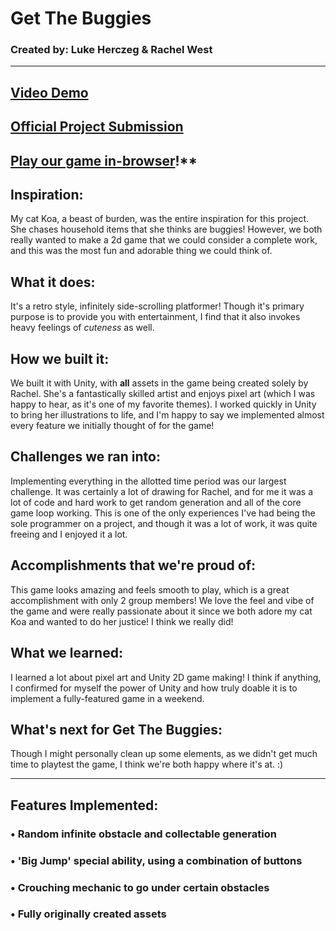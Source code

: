 # Get The Buggies

### Created by: Luke Herczeg & Rachel West
_______________________________________________________________________________________________________________________________________

## [Video Demo](https://www.youtube.com/watch?v=sJOKg8VoT5E "Demo")
## [Official Project Submission](https://www.youtube.com/watch?v=sJOKg8VoT5E "Demo")
## [Play our game in-browser](https://lukeherczeg.itch.io/get-the-buggies)!**

## Inspiration:
My cat Koa, a beast of burden, was the entire inspiration for this project. She chases household items that she thinks are buggies! However, we both really wanted to make a 2d game that we could consider a complete work, and this was the most fun and adorable thing we could think of.
## What it does:
It's a retro style, infinitely side-scrolling platformer! Though it's primary purpose is to provide you with entertainment, I find that it also invokes heavy feelings of *cuteness* as well. 
## How we built it:
We built it with Unity, with **all** assets in the game being created solely by Rachel. She's a fantastically skilled artist and enjoys pixel art (which I was happy to hear, as it's one of my favorite themes). I worked quickly in Unity to bring her illustrations to life, and I'm happy to say we implemented almost every feature we initially thought of for the game!
## Challenges we ran into:
Implementing everything in the allotted time period was our largest challenge. It was certainly a lot of drawing for Rachel, and for me it was a lot of code and hard work to get random generation and all of the core game loop working. This is one of the only experiences I've had being the sole programmer on a project, and though it was a lot of work, it was quite freeing and I enjoyed it a lot.
## Accomplishments that we're proud of:
This game looks amazing and feels smooth to play, which is a great accomplishment with only 2 group members! We love the feel and vibe of the game and were really passionate about it since we both adore my cat Koa and wanted to do her justice! I think we really did!
## What we learned:
I learned a lot about pixel art and Unity 2D game making! I think if anything, I confirmed for myself the power of Unity and how truly doable it is to implement a fully-featured game in a weekend.
## What's next for Get The Buggies:
Though I might personally clean up some elements, as we didn't get much time to playtest the game, I think we're both happy where it's at. :)
_______________________________________________________________________________________________________________________________________

## Features Implemented: 

### •	Random infinite obstacle and collectable generation

### •	'Big Jump' special ability, using a combination of buttons
 
### •	Crouching mechanic to go under certain obstacles

### •	Fully originally created assets
